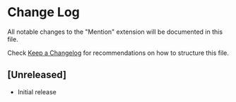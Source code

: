 # Change Log

All notable changes to the "Mention" extension will be documented in this file.

Check [Keep a Changelog](http://keepachangelog.com/) for recommendations on how to structure this file.

## [Unreleased]

- Initial release